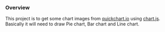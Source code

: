 ### Overview
This project is to get some chart images from [quickchart.io](https://quickchart.io/) using [chart.js](https://www.chartjs.org/).
Basically it will need to draw Pie chart, Bar chart and Line chart.
